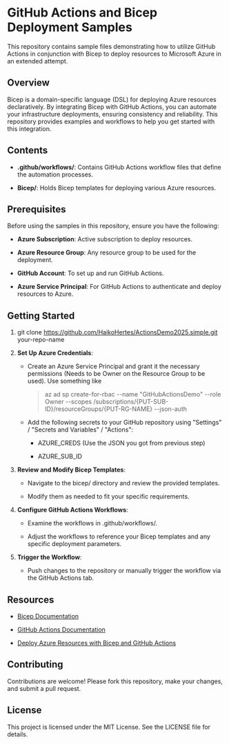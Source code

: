 GitHub Actions and Bicep Deployment Samples
===========================================

This repository contains sample files demonstrating how to utilize GitHub Actions in conjunction with Bicep to deploy resources to Microsoft Azure in an extended attempt.

Overview
--------

Bicep is a domain-specific language (DSL) for deploying Azure resources declaratively. By integrating Bicep with GitHub Actions, you can automate your infrastructure deployments, ensuring consistency and reliability. This repository provides examples and workflows to help you get started with this integration.

Contents
--------

*   **.github/workflows/**: Contains GitHub Actions workflow files that define the automation processes.
    
*   **Bicep/**: Holds Bicep templates for deploying various Azure resources.
    

Prerequisites
-------------

Before using the samples in this repository, ensure you have the following:

*   **Azure Subscription**: Active subscription to deploy resources.

*   **Azure Resource Group**: Any resource group to be used for the deployment.
    
*   **GitHub Account**: To set up and run GitHub Actions.
    
*   **Azure Service Principal**: For GitHub Actions to authenticate and deploy resources to Azure.
    

Getting Started
---------------

1.  git clone https://github.com/HaikoHertes/ActionsDemo2025.simple.git your-repo-name
    
2.  **Set Up Azure Credentials**:
    
    *   Create an Azure Service Principal and grant it the necessary permissions (Needs to be Owner on the Resource Group to be used). Use something like
  
        > az ad sp create-for-rbac --name "GitHubActionsDemo" --role Owner --scopes /subscriptions/{PUT-SUB-ID}/resourceGroups/{PUT-RG-NAME} --json-auth
        
    *   Add the following secrets to your GitHub repository using "Settings" / "Secrets and Variables" / "Actions":
        
        *   AZURE\_CREDS (Use the JSON you got from previous step)
            
        *   AZURE\_SUB\_ID
            
3.  **Review and Modify Bicep Templates**:
    
    *   Navigate to the bicep/ directory and review the provided templates.
        
    *   Modify them as needed to fit your specific requirements.
        
4.  **Configure GitHub Actions Workflows**:
    
    *   Examine the workflows in .github/workflows/.
        
    *   Adjust the workflows to reference your Bicep templates and any specific deployment parameters.
        
5.  **Trigger the Workflow**:
    
    *   Push changes to the repository or manually trigger the workflow via the GitHub Actions tab.
        

Resources
---------

*   [Bicep Documentation](https://docs.microsoft.com/azure/azure-resource-manager/bicep/)
    
*   [GitHub Actions Documentation](https://docs.github.com/actions)
    
*   [Deploy Azure Resources with Bicep and GitHub Actions](https://docs.microsoft.com/azure/azure-resource-manager/bicep/deploy-github-actions)
    

Contributing
------------

Contributions are welcome! Please fork this repository, make your changes, and submit a pull request.

License
-------

This project is licensed under the MIT License. See the LICENSE file for details.

